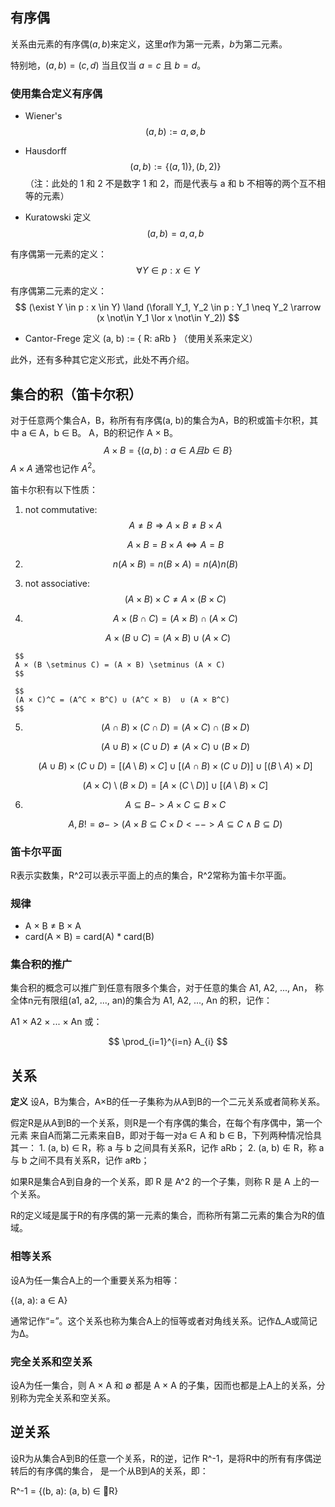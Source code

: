## 有序偶

关系由元素的有序偶$(a, b)$来定义，这里$a$作为第一元素，$b$为第二元素。

特别地，$(a, b) = (c, d)$ 当且仅当 $a = c$ 且 $b = d$。

### 使用集合定义有序偶

- Wiener's
$$
(a, b) := {{{a}, \emptyset}, {{b}}}
$$

- Hausdorff
$$
(a, b) := \{(a, 1)\}, (b, 2)\}
$$
（注：此处的 1 和 2 不是数字 1 和 2，而是代表与 a 和 b 不相等的两个互不相等的元素）

- Kuratowski 定义
$$
(a, b) = {{a}, {a, b}}
$$

有序偶第一元素的定义：
$$
\forall Y \in p : x \in Y
$$

有序偶第二元素的定义：
$$
(\exist Y \in p : x \in Y) \land (\forall Y_1, Y_2 \in p : Y_1 \neq Y_2 \rarrow (x \not\in Y_1 \lor x \not\in Y_2))
$$

- Cantor-Frege 定义
(a, b) := { R: aRb }
（使用关系来定义）

此外，还有多种其它定义形式，此处不再介绍。

## 集合的积（笛卡尔积）

对于任意两个集合A，B，称所有有序偶(a, b)的集合为A，B的积或笛卡尔积，其中 a ∈ A，b ∈ B。
A，B的积记作 A × B。
$$
A × B = \{(a, b): a ∈ A 且 b ∈ B\}
$$
$A × A$ 通常也记作 $A^2$。

笛卡尔积有以下性质：
  1. not commutative:
     $$
     A \neq B \Rightarrow   A × B \neq B × A 
$$
     
     $$
     A × B = B × A \iff A = B
     $$
     
  2. $$
     n(A × B) = n(B × A) = n(A) n(B)
     $$

     

  3. not associative:
     $$
(A × B) × C \ne	 A × (B × C)
     $$
     
     
  4. $$
     A × (B ∩ C) = (A × B) ∩ (A × C)
     $$
     
$$
     A × (B ∪ C) = (A × B) ∪ (A × C)
     $$
     
     $$
     A × (B \setminus C) = (A × B) \setminus (A × C)
     $$
     
     $$
     (A × C)^C = (A^C × B^C) ∪ (A^C × B)  ∪ (A × B^C)
     $$
     
  5. 
     $$
     (A ∩ B) × (C  ∩ D) = (A × C) ∩ (B × D)
     $$

     $$
     (A ∪ B) × (C ∪ D) \neq (A × C) ∪ (B × D)
     $$

     $$
     (A ∪ B) × (C ∪ D) = [(A \setminus B) × C] ∪ [(A ∩ B) × (C ∪ D)]  ∪ [(B \setminus A)  × D]
     $$

     $$
     (A × C) \setminus (B × D) = [A ×(C \setminus D)] ∪ [(A \setminus B) × C]
     $$

     

  6. $$
     A ⊆ B -> A × C ⊆ B × C
     $$
     
     $$
     A, B != ∅ -> (A × B ⊆ C × D <--> A ⊆ C \land B ⊆ D)
     $$
     
     
     

### 笛卡尔平面

R表示实数集，R^2可以表示平面上的点的集合，R^2常称为笛卡尔平面。

### 规律

  - A × B ≠ B × A
  - card(A × B) = card(A) * card(B)

### 集合积的推广

集合积的概念可以推广到任意有限多个集合，对于任意的集合 A1, A2, ..., An，
称全体n元有限组(a1, a2, ..., an)的集合为 A1, A2, ..., An 的积，记作：

A1 × A2 × ... × An 或：

$$
\prod_{i=1}^{i=n} A_{i}
$$

## 关系

**定义** 设A，B为集合，A×B的任一子集称为从A到B的一个二元关系或者简称关系。

假定R是从A到B的一个关系，则R是一个有序偶的集合，在每个有序偶中，第一个元素
来自A而第二元素来自B，即对于每一对a ∈ A 和 b ∈ B，下列两种情况恰具其一：
    1. (a, b) ∈ R，称 a 与 b 之间具有关系R，记作 aRb；
    2. (a, b) ∉ R，称 a 与 b 之间不具有关系R，记作 aꞦb；

如果R是集合A到自身的一个关系，即 R 是 A^2 的一个子集，则称 R 是 A 上的一个关系。

R的定义域是属于R的有序偶的第一元素的集合，而称所有第二元素的集合为R的值域。

### 相等关系

设A为任一集合A上的一个重要关系为相等：

{(a, a): a ∈ A}

通常记作“=”。这个关系也称为集合A上的恒等或者对角线关系。记作Δ_A或简记为Δ。

### 完全关系和空关系

设A为任一集合，则 A × A 和 ∅ 都是 A × A 的子集，因而也都是上A上的关系，分别称为完全关系和空关系。

## 逆关系

设R为从集合A到B的任意一个关系，R的逆，记作 R^-1，是将R中的所有有序偶逆转后的有序偶的集合，
是一个从B到A的关系，即：

R^-1 = {(b, a): (a, b) ∈ R}
